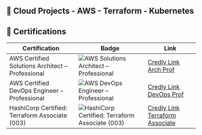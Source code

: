## 🚀 Cloud Projects - AWS - Terraform - Kubernetes


## 🏅 Certifications

| Certification | Badge | Link |
|---------------|-------|------|
|AWS Certified Solutions Architect – Professional|![AWS Solutions Architect – Professional](https://images.credly.com/size/110x110/images/2d84e428-9078-49b6-a804-13c15383d0de/image.png) |[Credly Link Arch Prof](https://www.credly.com/badges/5bb819bc-ae9f-4546-b472-064949b49a4c/public_url)
|AWS Certified DevOps Engineer – Professional|![AWS DevOps Engineer – Professional](https://images.credly.com/size/110x110/images/bd31ef42-d460-493e-8503-39592aaf0458/image.png)|[Credly Link DevOps Prof](https://www.credly.com/badges/07282de3-19b9-496e-acc7-25a31a01665e/public_url)
|HashiCorp Certified: Terraform Associate (003)|![HashiCorp Certified: Terraform Associate (003)](https://images.credly.com/size/220x220/images/0dc62494-dc94-469a-83af-e35309f27356/blob)|[Credly Link Terraform Associate](https://www.credly.com/badges/e5da1168-fc4c-472d-bab7-d8c46d125e79/public_url)




            






